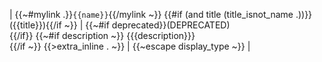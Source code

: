 |
	{{~#mylink .}}`{{name}}`{{/mylink ~}}
	{{#if (and title (title_isnot_name .))}} ({{title}}){{/if ~}}
|
	{{~#if deprecated}}(DEPRECATED)<br/>{{/if}}
	{{~#if description ~}}
	{{{description}}}<br/>{{/if ~}}
	{{>extra_inline . ~}}
|
	{{~escape display_type ~}}
|
